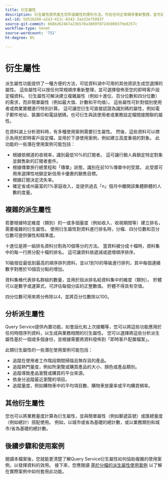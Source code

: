 ```yaml
---
title: 衍生屬性
description: 衍生屬性提供產生您所選屬性的便利方法，可在任何正常順序重新整理，並可選擇發佈至您的即時客戶設定檔資料。 本檔案概述如何使用Query Service建立衍生屬性以搭配您的設定檔資料使用。
exl-id: 5d52b268-e2a3-411c-8242-3aa32e759937
source-git-commit: 668b2624b7a23b570a3869f87245009379e8257c
workflow-type: tm+mt
source-wordcount: '752'
ht-degree: 0%

---
```


# 衍生屬性

派生屬性功能提供了一種方便的方法，可從資料湖中可用的其他資訊生成您選擇的屬性。 這些屬性可以按任何常規順序重新整理，並可選擇發佈至您的即時客戶設定檔資料。 衍生屬性可解決建立複雜屬性（例如十進位、百分位數和四分位數）的需求，而非簡單屬性（例如最大值、計數和平均值）。 這些屬性可針對個別使用者或商業實體進行特別計算。 這可讓您衍生可直接認證為識別碼的屬性，例如電子郵件地址、裝置ID和電話號碼，也可衍生與該使用者或業務設定檔間接關聯的屬性。

在資料湖上分析資料時，有多種使用案例需要衍生屬性。 然後，這些資料可以標示為用於即時客戶設定檔，並用於下游使用案例，例如建立高度重視的對象。 此功能的一些潛在使用案例可能包括：

* 根據依頻道的收視率，識別最低10%的訂閱者。 這可讓行銷人員鎖定特定對象並銷售新的訂閱者套件。
* 根據傳單旅行總里程和「傳單」狀態，識別在前10%傳單中的受眾。 此受眾可用來選擇性地鎖定新信用卡優惠的銷售目標。
* 根據訂閱決定流失率。
* 確定省或州最富的1%家庭收入，並提供過去「n」個月中離開該集體群體的人數的度量。

## 複雜的派生屬性

若要根據特定維度（類別）的一或多個量度（例如收入、收視期間等）建立排名，需要複雜的衍生屬性。 使用衍生屬性對資料進行排名時，分檔、四分位數和百分位數可提供彈性和精準度。

十進位是將一組排名資料分割為10個等分的方法。 當資料被分成十檔時，資料集中的每一行將分配十檔的排名。 這可讓資料依遞減或遞增順序排序。

10級按從最低到最高的順序排列資料，並以1到10的等級進行排列，其中每個連續數字對應於10個百分點的增加。

資料集桶代表排名群組的數量，並用於指派排名給資料集中的維度（類別）。 貯體可以是數字或運算式，可評估每個分區的正整數值。 貯體不得具有空值。

四分位數可用來將分佈除以4，並將百分位數除以100。

## 分析派生屬性

Query Service提供內置功能，如會話化和上次接觸等，您可以將這些功能應用於任何時間序列資料，以生成與業務相關的衍生屬性。 您可以選擇將這些分析派生屬性基於一個或多個身份，並根據需要將資料發佈到「即時客戶配置檔案」。

此類衍生屬性的一些潛在使用案例可能包括：

* 追蹤在使用者工作階段期間掃描且無存貨的產品。
* 追蹤熱門量度，例如所瀏覽或購買產品的大小、顏色或產品類別。
* 追蹤導致產品瀏覽或購買的平台來源。
* 依身分追蹤最近瀏覽的項目。
* 追蹤量度，例如購物車中的平均項目數、購物車放棄率或平均購買頻率。

## 其他衍生屬性

您也可以將業務量度計算為衍生屬性，並與簡單屬性（例如郵遞區號）或匯總量度（例如總計）搭配使用。 例如，以城市或省為基礎的總計數，或以業務類別和城市/省為基礎的總計數。

## 後續步驟和使用案例

閱讀本檔案後，您就能更清楚了解Query Service衍生屬性如何協助複雜的使用案例，以發揮資料的效用。 接下來，您應閱讀 [基於分檔的派生屬性使用案例](../../use-cases/deciles-use-case.md) 以了解在實際案例中如何套用此功能。
